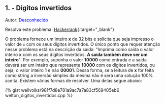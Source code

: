 ## 1. - Dígitos invertidos
<div id="digitos_invertidos"></div>

Autor: <font color = "blue">Desconhecido</font>

Resolva este problema: [Hackerrank][hackerrank-e]{:target="_blank"}

O problema fornece um inteiro <b>x</b> de 32 bits e solicita que seja impresso o valor de <code>x</code> com os seus dígitos invertidos.
O único ponto que requer atenção nesse problema está na descrição da saída: "Imprima como saída o valor inteiro <b>x</b> com os seus dígitos invertidos. **A saída também deve ser um inteiro**". Por exemplo, suponha o valor <b>10000</b> como entrada e a saída deverá ser um inteiro que represente <b>10000</b> com os dígitos invertidos, ou seja, o valor inteiro <b>1</b> e não <b>00001</b>. Dessa forma, se a leitura de <b>x</b> for feita como string a inversão simples da mesma não é será uma solução 100% aceita.
Existem várias formas de resolver. Uma delas segue abaixo:

{% gist wellvolks/981f7d8e781a9ac7a7a83cf569405eb6 welton_digitos_invertidos.cpp %}

[hackerrank-e]: https://www.hackerrank.com/contests/gogeo-problemas-ja-utilizados-em-avaliacoes/challenges/digitos-invertidos
